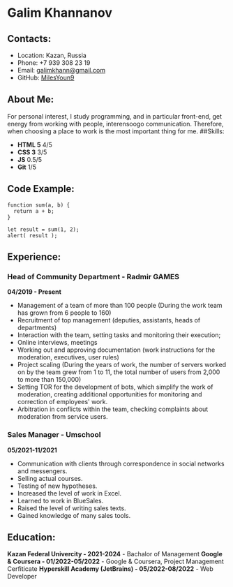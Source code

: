 # Galim Khannanov
## Contacts:
* Location: Kazan, Russia 
* Phone: +7 939 308 23 19
* Email: galimkhann@gmail.com
* GitHub: [MilesYoun9](https://github.com/MilesYoun9)
## About Me: 
For personal interest, I study programming, and in particular front-end, get energy from working with people, interensoogo communication. Therefore, when choosing a place to work is the most important thing for me. 
##Skills: 
* __HTML 5__ 4/5
* __CSS 3__ 3/5
* __JS__ 0.5/5
* __Git__ 1/5
## Code Example:  
``` 
function sum(a, b) {
  return a + b;
}

let result = sum(1, 2);
alert( result );
```
## Experience:
### Head of Community Department - Radmir GAMES
__04/2019 - Present__
* Management of a team of more than 100 people (During the work team has grown from 6 people to 160)
* Recruitment of top management (deputies, assistants, heads of departments)
* Interaction with the team, setting tasks and monitoring their execution;
* Online interviews, meetings
* Working out and approving documentation (work instructions for the moderation, executives, user rules)
* Project scaling (During the years of work, the number of servers worked on by the team grew from 1 to 11, the total number of users from 2,000 to more than 150,000)
* Setting TOR for the development of bots, which simplify the work of moderation, creating additional opportunities for monitoring and correction of employees' work.
* Arbitration in conflicts within the team, checking complaints about moderation from service users.
### Sales Manager - Umschool
__05/2021-11/2021__
* Communication with clients through correspondence in social networks and messengers.
* Selling actual courses.
* Testing of new hypotheses.
* Increased the level of work in Excel.
* Learned to work in BlueSales.
* Raised the level of writing sales texts.
* Gained knowledge of many sales tools.
## Education:
__Kazan Federal Univercity - 2021-2024__ - Bachalor of Management 
__Google & Coursera - 01/2022-05/2022__ - Google & Coursera, Project Management Cerfiticate
__Hyperskill Academy (JetBrains) - 05/2022-08/2022__ - Web Developer


